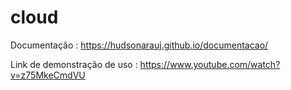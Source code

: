 # cloud

Documentação : https://hudsonarauj.github.io/documentacao/


Link de demonstração de uso : https://www.youtube.com/watch?v=z75MkeCmdVU
